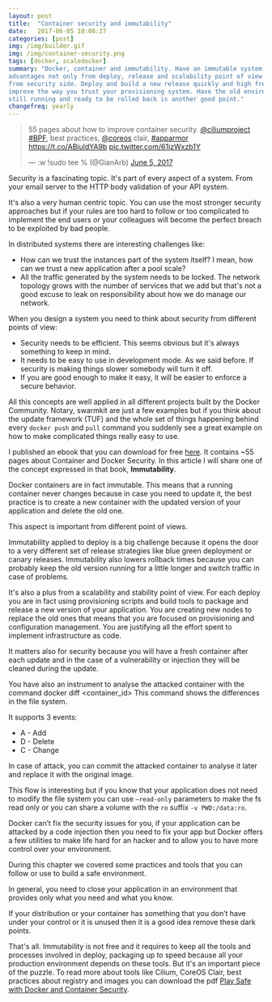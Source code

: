 ```yaml
---
layout: post
title:  "Container security and immutability"
date:   2017-06-05 10:08:27
categories: [post]
img: /img/builder.gif
img: /img/container-security.png
tags: [docker, scaledocker]
summary: "Docker, container and immutability. Have an immutable system has
advantages not only from deploy, release and scalability point of view but also
from security side. Deploy and build a new release quickly and high frequency
improve the way you trust your provisioning system. Have the old environment
still running and ready to be rolled back is another good point."
changefreq: yearly
---
```


<blockquote class="twitter-tweet tw-align-center" data-lang="en"><p lang="en" dir="ltr">55 pages
about how to improve container security. <a
href="https://twitter.com/ciliumproject">@ciliumproject</a> <a
href="https://twitter.com/hashtag/BPF?src=hash">#BPF</a>, best practices, <a
href="https://twitter.com/coreos">@coreos</a> clair, <a
href="https://twitter.com/hashtag/apparmor?src=hash">#apparmor</a> <a
href="https://t.co/ABiuldYA9b">https://t.co/ABiuldYA9b</a> <a
href="https://t.co/61jzWxzb1Y">pic.twitter.com/61jzWxzb1Y</a></p>&mdash; :w
!sudo tee % (@GianArb) <a
href="https://twitter.com/GianArb/status/871808740080615424">June 5,
2017</a></blockquote>
<script async src="//platform.twitter.com/widgets.js" charset="utf-8"></script>

Security is a fascinating topic.
It's part of every aspect of a system.
From your email server to the HTTP body validation of your API system.

It's also a very human centric topic. You can use the most stronger security
approaches but if your rules are too hard to follow or too complicated to
implement the end users or your colleagues will become the perfect breach to be
exploited by bad people.

In distributed systems there are interesting challenges like:

* How can we trust the instances part of the system itself? I mean, how can we
  trust a new application after a pool scale?
* All the traffic generated by the system needs to be locked. The network
  topology grows with the number of services that we add but that's not a good
  excuse to leak on responsibility about how we do manage our network.

When you design a system you need to think about security from different points
of view:

* Security needs to be efficient. This seems obvious but it's always something
  to keep in mind.
* It needs to be easy to use in development mode. As we said before. If security
  is making things slower somebody will turn it off.
* If you are good enough to make it easy, it will be easier to enforce a secure behavior.

All this concepts are well applied in all different projects built by the Docker
Community.
Notary, swarmkit are just a few examples but if you think about the update
framework (TUF) and the whole set of things happening behind every `docker push` and `pull`
command you suddenly see a great example on how to make complicated things really easy to use.

I published an ebook that you can download for free [here](http://scaledocker.com).
It contains ~55 pages about Container and Docker Security. In this article I
will share one of the concept expressed in that book, **Immutability**.

Docker containers are in fact immutable.  This means that a running container
never changes because in case you need to update it, the best practice is to
create a new container with the updated version of your application and delete
the old one.

This aspect is important from different point of views.

Immutability applied to deploy is a big challenge because it opens the door to a very
different set of release strategies like blue green deployment or canary releases.
Immutability also lowers rollback times because you can probably keep the
old version running for a little longer and switch traffic in case of problems.

It's also a plus from a scalability and stability point of view. For each deploy
you are in fact using provisioning scripts and build tools to package and
release a new version of your application. You are creating new nodes to replace
the old ones that means that you are focused on provisioning and configuration
management. You are justifying all the effort spent to implement infrastructure
as code.

It matters also for security because you will have a fresh container after each
update and in the case of a vulnerability or injection they will be cleaned
during the update.

You have also an instrument to analyse the attacked container with the command
docker diff <container_id> This command shows the differences in the file system.

It supports 3 events: 

* A - Add 
* D - Delete 
* C - Change

In case of attack, you can commit the attacked container to analyse it later and
replace it with the original image.  

This flow is interesting but if you know that your application does not need to
modify the file system you can use `–read-only` parameters to make the fs read
only or you can share a volume with the `ro` suffix `-v PWD:/data:ro`.

Docker can’t fix the security issues for you, if your application can be
attacked by a code injection then you need to fix your app but Docker offers a
few utilities to make life hard for an hacker and to allow you to have more
control over your environment.

During this chapter we covered some practices and tools that you can follow or
use to build a safe environment.

In general, you need to close your application in an environment that provides
only what you need and what you know. 

If your distribution or your container has something that you don’t have under
your control or it is unused then it is a good idea remove these dark points.

That's all. Immutability is not free and it requires to keep all the tools and
processes involved in deploy, packaging up to speed because all your production
environment depends on these tools. But it's an important piece of the puzzle.
To read more about tools like Cilium, CoreOS Clair, best practices about
registry and images you can download the pdf [Play Safe with Docker and
Container Security](http://scaledocker.com).
